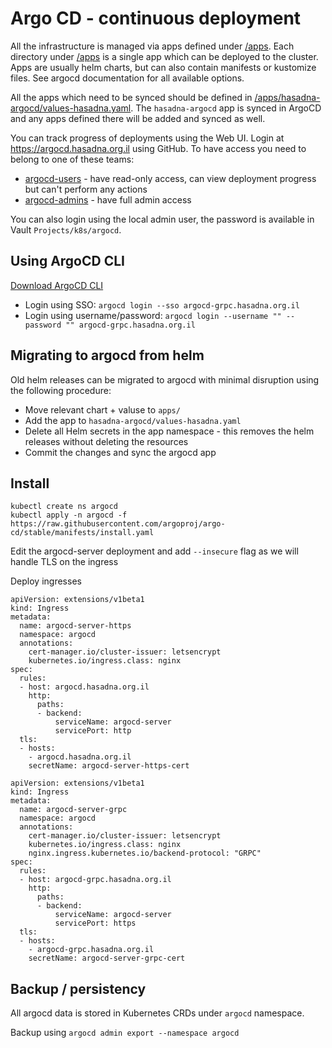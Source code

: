 # Argo CD - continuous deployment

All the infrastructure is managed via apps defined under [/apps](/apps).
Each directory under [/apps](/apps) is a single app which can be deployed to the cluster.
Apps are usually helm charts, but can also contain manifests or kustomize files.
See argocd documentation for all available options.

All the apps which need to be synced should be defined in [/apps/hasadna-argocd/values-hasadna.yaml](/apps/hasadna-argocd/values-hasadna.yaml).
The `hasadna-argocd` app is synced in ArgoCD and any apps defined there will be added and synced as well.

You can track progress of deployments using the Web UI.
Login at https://argocd.hasadna.org.il using GitHub.
To have access you need to belong to one of these teams:
* [argocd-users](https://github.com/orgs/hasadna/teams/argocd-users) - have read-only access, can view deployment progress but can't perform any actions 
* [argocd-admins](https://github.com/orgs/hasadna/teams/argocd-admins) - have full admin access

You can also login using the local admin user, the password is available in Vault `Projects/k8s/argocd`.

## Using ArgoCD CLI

[Download ArgoCD CLI](https://argo-cd.readthedocs.io/en/stable/getting_started/#2-download-argo-cd-cli)

* Login using SSO: `argocd login --sso argocd-grpc.hasadna.org.il`
* Login using username/password: `argocd login --username "" --password "" argocd-grpc.hasadna.org.il`

## Migrating to argocd from helm

Old helm releases can be migrated to argocd with minimal disruption using the following procedure:

* Move relevant chart + valuse to `apps/`
* Add the app to `hasadna-argocd/values-hasadna.yaml`
* Delete all Helm secrets in the app namespace - this removes the helm releases without deleting the resources
* Commit the changes and sync the argocd app

## Install

```
kubectl create ns argocd
kubectl apply -n argocd -f https://raw.githubusercontent.com/argoproj/argo-cd/stable/manifests/install.yaml
```

Edit the argocd-server deployment and add `--insecure` flag as we will handle TLS on the ingress

Deploy ingresses

```
apiVersion: extensions/v1beta1
kind: Ingress
metadata:
  name: argocd-server-https
  namespace: argocd
  annotations:
    cert-manager.io/cluster-issuer: letsencrypt
    kubernetes.io/ingress.class: nginx
spec:
  rules:
  - host: argocd.hasadna.org.il
    http:
      paths:
      - backend:
          serviceName: argocd-server
          servicePort: http
  tls:
  - hosts:
    - argocd.hasadna.org.il
    secretName: argocd-server-https-cert
```

```
apiVersion: extensions/v1beta1
kind: Ingress
metadata:
  name: argocd-server-grpc
  namespace: argocd
  annotations:
    cert-manager.io/cluster-issuer: letsencrypt
    kubernetes.io/ingress.class: nginx
    nginx.ingress.kubernetes.io/backend-protocol: "GRPC"
spec:
  rules:
  - host: argocd-grpc.hasadna.org.il
    http:
      paths:
      - backend:
          serviceName: argocd-server
          servicePort: https
  tls:
  - hosts:
    - argocd-grpc.hasadna.org.il
    secretName: argocd-server-grpc-cert
```

## Backup / persistency

All argocd data is stored in Kubernetes CRDs under `argocd` namespace.

Backup using `argocd admin export --namespace argocd`
